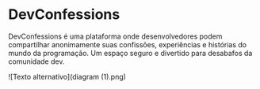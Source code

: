 
  # DevConfessions 

</div>
  DevConfessions é uma plataforma onde desenvolvedores podem compartilhar anonimamente suas confissões, experiências e histórias do mundo da programação. Um espaço seguro e divertido para desabafos da comunidade dev.
  
  ![Texto alternativo](diagram (1).png)

